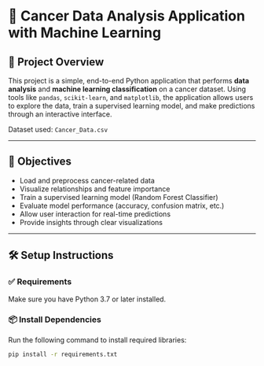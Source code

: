 # 🧠 Cancer Data Analysis Application with Machine Learning

## 📌 Project Overview

This project is a simple, end-to-end Python application that performs **data analysis** and **machine learning classification** on a cancer dataset. Using tools like `pandas`, `scikit-learn`, and `matplotlib`, the application allows users to explore the data, train a supervised learning model, and make predictions through an interactive interface.

Dataset used: `Cancer_Data.csv`

---

## 🎯 Objectives

- Load and preprocess cancer-related data
- Visualize relationships and feature importance
- Train a supervised learning model (Random Forest Classifier)
- Evaluate model performance (accuracy, confusion matrix, etc.)
- Allow user interaction for real-time predictions
- Provide insights through clear visualizations

---

## 🛠️ Setup Instructions

### ✅ Requirements

Make sure you have Python 3.7 or later installed.

### 📦 Install Dependencies

Run the following command to install required libraries:

```bash
pip install -r requirements.txt

